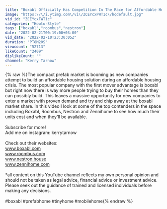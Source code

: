 ```yaml
---
title: "Boxabl Officially Has Competition In The Race for Affordable Housing"
image: "https:\/\/i.ytimg.com\/vi\/ZCEYcxFWT1c\/hqdefault.jpg"
vid_id: "ZCEYcxFWT1c"
categories: "Howto-Style"
tags: ["boxabl","roombus","nestron"]
date: "2022-02-21T00:19:00+03:00"
vid_date: "2022-02-10T23:30:05Z"
duration: "PT8M20S"
viewcount: "52713"
likeCount: "2409"
dislikeCount: ""
channel: "Kerry Tarnow"
---
```

{% raw %}The compact prefab market is booming as new companies attempt to build an affordable housing solution during an affordable housing crisis. The most popular company with the first mover advantage is boxabl but right now there is way more people trying to buy their homes than they can possibly build. This leaves a massive opportunity for new companies to enter a market with proven demand and try and chip away at the boxabl market share. In this video I look at some of the top contenders in the space including Boxabl, Roombus, Nestron and Zennihome to see how much their units cost and when they'll be available. <br /><br />Subscribe for more!<br />Add me on instagram: kerrytarnow<br /><br />Check out their websites:<br />www.boxabl.com<br />www.roombus.com<br />www.nestron.house<br />www.zennihome.com<br /><br />*all content on this YouTube channel reflects my own personal opinion and should not be taken as legal advice, financial advice or investment advice. Please seek out the guidance of trained and licensed individuals before making any decisions. <br /><br />#boxabl #prefabhome #tinyhome #mobilehome{% endraw %}
